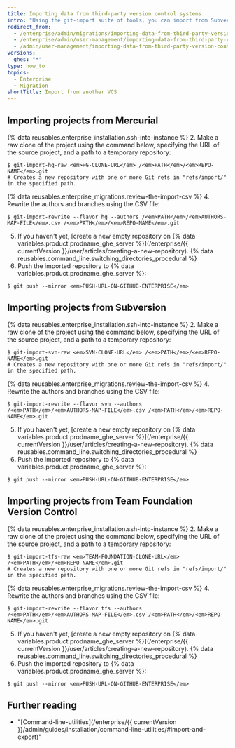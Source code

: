 ```yaml
---
title: Importing data from third-party version control systems
intro: "Using the git-import suite of tools, you can import from Subversion, Mercurial and Team Foundation Version Control to Git repositories on {% data variables.product.prodname_ghe_server %}."
redirect_from:
  - /enterprise/admin/migrations/importing-data-from-third-party-version-control-systems
  - /enterprise/admin/user-management/importing-data-from-third-party-version-control-systems
  - /admin/user-management/importing-data-from-third-party-version-control-systems
versions:
  ghes: "*"
type: how_to
topics:
  - Enterprise
  - Migration
shortTitle: Import from another VCS
---
```


## Importing projects from Mercurial

{% data reusables.enterprise_installation.ssh-into-instance %} 2. Make a raw clone of the project using the command below, specifying the URL of the source project, and a path to a temporary repository:

```shell
$ git-import-hg-raw <em>HG-CLONE-URL</em> /<em>PATH</em>/<em>REPO-NAME</em>.git
# Creates a new repository with one or more Git refs in "refs/import/" in the specified path.
```

{% data reusables.enterprise_migrations.review-the-import-csv %} 4. Rewrite the authors and branches using the CSV file:

```shell
$ git-import-rewrite --flavor hg --authors /<em>PATH</em>/<em>AUTHORS-MAP-FILE</em>.csv /<em>PATH</em>/<em>REPO-NAME</em>.git
```

5. If you haven't yet, [create a new empty repository on {% data variables.product.prodname_ghe_server %}](/enterprise/{{ currentVersion }}/user/articles/creating-a-new-repository).
   {% data reusables.command_line.switching_directories_procedural %}
6. Push the imported repository to {% data variables.product.prodname_ghe_server %}:

```shell
$ git push --mirror <em>PUSH-URL-ON-GITHUB-ENTERPRISE</em>
```

## Importing projects from Subversion

{% data reusables.enterprise_installation.ssh-into-instance %} 2. Make a raw clone of the project using the command below, specifying the URL of the source project, and a path to a temporary repository:

```shell
$ git-import-svn-raw <em>SVN-CLONE-URL</em> /<em>PATH</em>/<em>REPO-NAME</em>.git
# Creates a new repository with one or more Git refs in "refs/import/" in the specified path.
```

{% data reusables.enterprise_migrations.review-the-import-csv %} 4. Rewrite the authors and branches using the CSV file:

```shell
$ git-import-rewrite --flavor svn --authors /<em>PATH</em>/<em>AUTHORS-MAP-FILE</em>.csv /<em>PATH</em>/<em>REPO-NAME</em>.git
```

5. If you haven't yet, [create a new empty repository on {% data variables.product.prodname_ghe_server %}](/enterprise/{{ currentVersion }}/user/articles/creating-a-new-repository).
   {% data reusables.command_line.switching_directories_procedural %}
6. Push the imported repository to {% data variables.product.prodname_ghe_server %}:

```shell
$ git push --mirror <em>PUSH-URL-ON-GITHUB-ENTERPRISE</em>
```

## Importing projects from Team Foundation Version Control

{% data reusables.enterprise_installation.ssh-into-instance %} 2. Make a raw clone of the project using the command below, specifying the URL of the source project, and a path to a temporary repository:

```shell
$ git-import-tfs-raw <em>TEAM-FOUNDATION-CLONE-URL</em> /<em>PATH</em>/<em>REPO-NAME</em>.git
# Creates a new repository with one or more Git refs in "refs/import/" in the specified path.
```

{% data reusables.enterprise_migrations.review-the-import-csv %} 4. Rewrite the authors and branches using the CSV file:

```shell
$ git-import-rewrite --flavor tfs --authors /<em>PATH</em>/<em>AUTHORS-MAP-FILE</em>.csv /<em>PATH</em>/<em>REPO-NAME</em>.git
```

5. If you haven't yet, [create a new empty repository on {% data variables.product.prodname_ghe_server %}](/enterprise/{{ currentVersion }}/user/articles/creating-a-new-repository).
   {% data reusables.command_line.switching_directories_procedural %}
6. Push the imported repository to {% data variables.product.prodname_ghe_server %}:

```shell
$ git push --mirror <em>PUSH-URL-ON-GITHUB-ENTERPRISE</em>
```

## Further reading

- "[Command-line-utilities](/enterprise/{{ currentVersion }}/admin/guides/installation/command-line-utilities/#import-and-export)"
